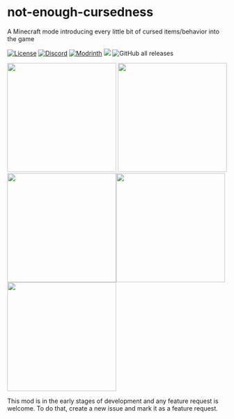 # not-enough-cursedness
 A Minecraft mode introducing every little bit of cursed items/behavior into the game

 <a href="https://github.com/J-onasJones/NotEnughCursedness/blob/master/LICENSE"><img src="https://img.shields.io/github/license/J-onasJones/NotEnoughCursedness?style=flat&color=900c3f" alt="License"></a>
<a href="https://discord.gg/V2EsuUVmWh"><img src="https://img.shields.io/discord/702180921234817135?color=5865f2&label=Discord&style=flat" alt="Discord"></a>
<a href="https://modrinth.com/mod/not-enough-cursedness"><img src="https://img.shields.io/modrinth/dt/not-enough-cursedness?logo=modrinth&label=&style=flat&color=242629&labelColor=00AF5C&logoColor=white" alt="Modrinth"></a>
<a href="https://modrinth.com/mod/not-enough-cursedness"><img src="https://img.shields.io/modrinth/game-versions/not-enough-cursedness?logo=modrinth&color=242629&labelColor=00AF5C&logoColor=white"></a>
![GitHub all releases](https://img.shields.io/github/downloads/J-onasJones/NotEnoughCursedness/total?label=GitHub%20downloads)
 
 <a align="center"><img src="https://cdn.jonasjones.dev/mod-badges/fabric-api.png" width="250px">
<img src="https://cdn.jonasjones.dev/mod-badges/no-support-forge.png" width="250px">
<img src="https://cdn.jonasjones.dev/mod-badges/available-modrinth.png" width="250px"><img src="hhttps://cdn.jonasjones.dev/mod-badges/support-fabric.png"  width="250px"><img src="https://cdn.jonasjones.dev/mod-badges/support-quilt.png" width="250px"></a>

This mod is in the early stages of development and any feature request is welcome. To do that, create a new issue and mark it as a feature request.
